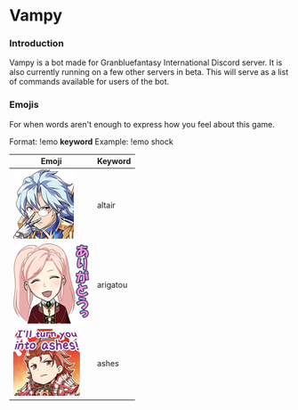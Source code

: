 # **Vampy**

### Introduction

Vampy is a bot made for Granbluefantasy International Discord server. It is also currently running on a few other servers in beta. This will serve as a list of commands available for users of the bot.

### Emojis

For when words aren't enough to express how you feel about this game.

Format: !emo **keyword**
Example: !emo shock

Emoji | Keyword
------------ | -------------
![Altair](/images/altair.png)| altair
![arigatou](/images/arigatou.png) | arigatou
![ashes](/images/ashes.png) | ashes

